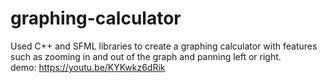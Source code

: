 # graphing-calculator
Used C++ and SFML libraries to create a graphing calculator with features such as zooming in and out of the graph and panning left or right. <br />
demo: https://youtu.be/KYKwkz6dRik
